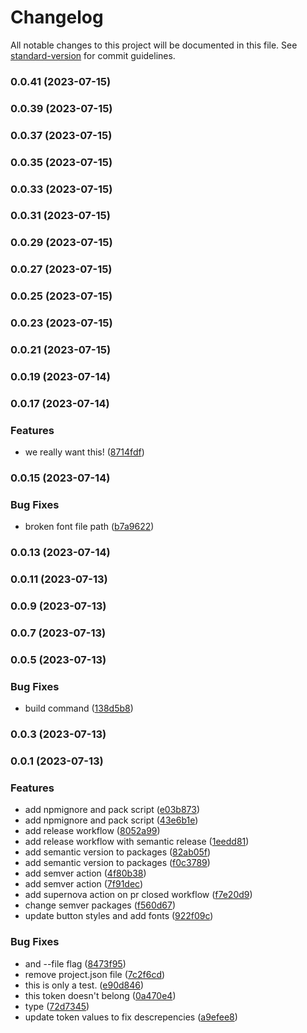 # Changelog

All notable changes to this project will be documented in this file. See [standard-version](https://github.com/conventional-changelog/standard-version) for commit guidelines.

### 0.0.41 (2023-07-15)

### 0.0.39 (2023-07-15)

### 0.0.37 (2023-07-15)

### 0.0.35 (2023-07-15)

### 0.0.33 (2023-07-15)

### 0.0.31 (2023-07-15)

### 0.0.29 (2023-07-15)

### 0.0.27 (2023-07-15)

### 0.0.25 (2023-07-15)

### 0.0.23 (2023-07-15)

### 0.0.21 (2023-07-15)

### 0.0.19 (2023-07-14)

### 0.0.17 (2023-07-14)


### Features

* we really want this! ([8714fdf](https://github.com/mmhuntsberry/ghostkit/commit/8714fdf4a42f01543f701c1bb1407313e5854f29))

### 0.0.15 (2023-07-14)


### Bug Fixes

* broken font file path ([b7a9622](https://github.com/mmhuntsberry/ghostkit/commit/b7a96226f0e5e43119b9aee55ff6873de26404c7))

### 0.0.13 (2023-07-14)

### 0.0.11 (2023-07-13)

### 0.0.9 (2023-07-13)

### 0.0.7 (2023-07-13)

### 0.0.5 (2023-07-13)


### Bug Fixes

* build command ([138d5b8](https://github.com/mmhuntsberry/ghostkit/commit/138d5b88bfa24031d34e93bc220dc0bdb69fd425))

### 0.0.3 (2023-07-13)

### 0.0.1 (2023-07-13)


### Features

* add npmignore and pack script ([e03b873](https://github.com/mmhuntsberry/ghostkit/commit/e03b873d9431b8db82c61cdb324198fdbcbcef66))
* add npmignore and pack script ([43e6b1e](https://github.com/mmhuntsberry/ghostkit/commit/43e6b1e8367be7517ab4743291f4836df839a006))
* add release workflow ([8052a99](https://github.com/mmhuntsberry/ghostkit/commit/8052a99f48a8d0018e3f6b02922d29c468003f11))
* add release workflow with semantic release ([1eedd81](https://github.com/mmhuntsberry/ghostkit/commit/1eedd8157eb42c0efc454b6dcbca4cbbebf34740))
* add semantic version to packages ([82ab05f](https://github.com/mmhuntsberry/ghostkit/commit/82ab05fabd739891a8481901b7dc583982d7b8c6))
* add semantic version to packages ([f0c3789](https://github.com/mmhuntsberry/ghostkit/commit/f0c3789a5ef0c44355fcd7b28f243749eb021e48))
* add semver action ([4f80b38](https://github.com/mmhuntsberry/ghostkit/commit/4f80b38167dd64101a782b476f3efe62881d4d02))
* add semver action ([7f91dec](https://github.com/mmhuntsberry/ghostkit/commit/7f91dec114b2e05f9a3838faada40f46c9b4f8be))
* add supernova action on pr closed workflow ([f7e20d9](https://github.com/mmhuntsberry/ghostkit/commit/f7e20d979fd0feb36074d7be18a0a993e720bd6d))
* change semver packages ([f560d67](https://github.com/mmhuntsberry/ghostkit/commit/f560d67a8d34720c11fb6572cad81a8f7db4e72d))
* update button styles and add fonts ([922f09c](https://github.com/mmhuntsberry/ghostkit/commit/922f09c8f1593c7ac39b007930bd502de65d34e5))


### Bug Fixes

* and --file flag ([8473f95](https://github.com/mmhuntsberry/ghostkit/commit/8473f956c0a6c55e009770bef24b7889be8f56d9))
* remove project.json file ([7c2f6cd](https://github.com/mmhuntsberry/ghostkit/commit/7c2f6cd9da3de2e0f1469aa673065d1b81f23865))
* this is only a test. ([e90d846](https://github.com/mmhuntsberry/ghostkit/commit/e90d8460d521b951c1062306dcb310aba9ea2d5c))
* this token doesn't belong ([0a470e4](https://github.com/mmhuntsberry/ghostkit/commit/0a470e441782925a2a6bbca2980aaa69b08a7d93))
* type ([72d7345](https://github.com/mmhuntsberry/ghostkit/commit/72d7345a4d152082f3552696b441c053bf9a3749))
* update token values to fix descrepencies ([a9efee8](https://github.com/mmhuntsberry/ghostkit/commit/a9efee882325669a098b8d028b73a663df14ad58))
